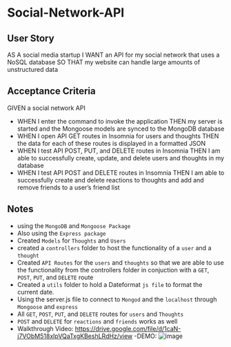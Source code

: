 # Social-Network-API

## User Story
AS A social media startup
I WANT an API for my social network that uses a NoSQL database
SO THAT my website can handle large amounts of unstructured data

## Acceptance Criteria
GIVEN a social network API
- WHEN I enter the command to invoke the application
THEN my server is started and the Mongoose models are synced to the MongoDB database
- WHEN I open API GET routes in Insomnia for users and thoughts
THEN the data for each of these routes is displayed in a formatted JSON
- WHEN I test API POST, PUT, and DELETE routes in Insomnia
THEN I am able to successfully create, update, and delete users and thoughts in my database
- WHEN I test API POST and DELETE routes in Insomnia
THEN I am able to successfully create and delete reactions to thoughts and add and remove friends to a user’s friend list

## Notes
-  using the `MongoDB` and `Mongoose Package`
- Also using the `Express package`
- Created `Models` for `Thoughts` and `Users`
- created a `controllers` folder to host the functionality of a `user` and a `thought`
- Created `API Routes` for the `users` and `thoughts` so that we are able to use the functionality from the controllers folder in conjuction with a `GET`, `POST`, `PUT`, and `DELETE` route
- Created a `utils` folder to hold a Dateformat `js file` to format the current date.
- Using the server.js file to connect to `Mongod` and the `localhost` through `Mongoose` and `express`
- All `GET`, `POST`, `PUT`, and `DELETE` routes for `users` and `Thoughts`
- `POST` and `DELETE` for `reactions` and `friends` works as well
- Walkthrough Video: https://drive.google.com/file/d/1caN-j7VObM518xIpVQaTxgKBeshLRdHz/view
-DEMO: ![image](https://user-images.githubusercontent.com/104086686/192172157-eaa3a8fc-a410-462a-8384-51bb5783d4d3.png)

